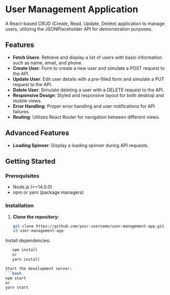 # User Management Application

A React-based CRUD (Create, Read, Update, Delete) application to manage users, utilizing the JSONPlaceholder API for demonstration purposes.

## Features

- **Fetch Users**: Retrieve and display a list of users with basic information such as name, email, and phone.
- **Create User**: Form to create a new user and simulate a POST request to the API.
- **Update User**: Edit user details with a pre-filled form and simulate a PUT request to the API.
- **Delete User**: Simulate deleting a user with a DELETE request to the API.
- **Responsive Design**: Styled and responsive layout for both desktop and mobile views.
- **Error Handling**: Proper error handling and user notifications for API failures.
- **Routing**: Utilizes React Router for navigation between different views.

## Advanced Features

- **Loading Spinner**: Display a loading spinner during API requests.

## Getting Started

### Prerequisites

- Node.js (>=14.0.0)
- npm or yarn (package managers)

### Installation

1. **Clone the repository:**

   ```bash
   git clone https://github.com/your-username/user-management-app.git
   cd user-management-app


Install dependencies:

   ```bash
      npm install
      or
      yarn install

Start the development server:
 ```bash
   npm start
   or
   yarn start
